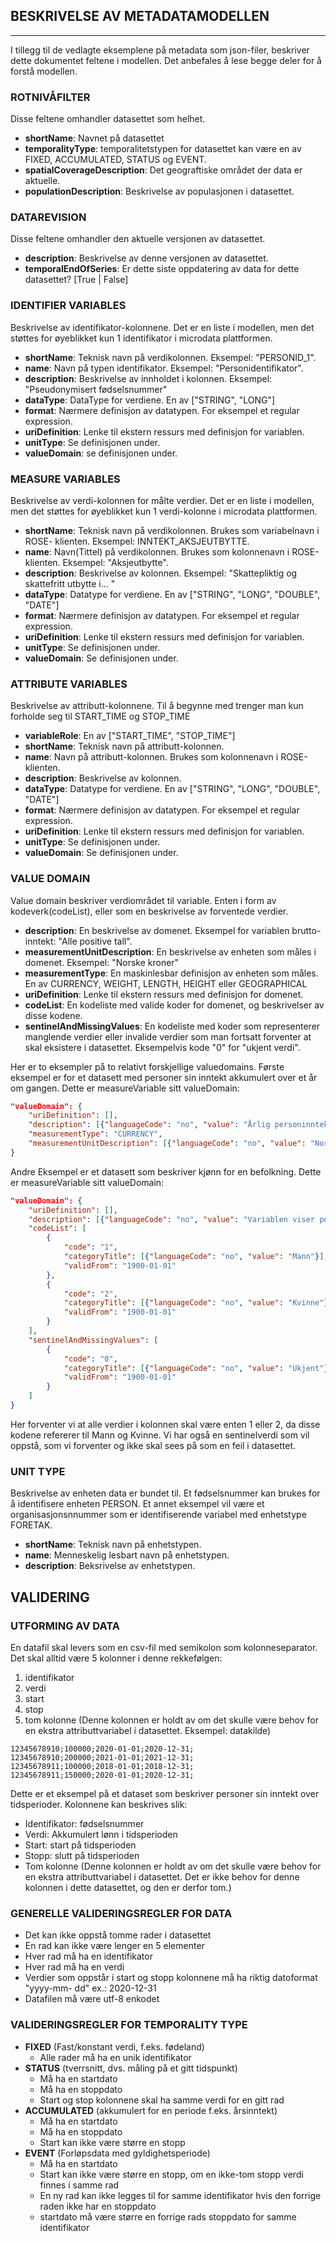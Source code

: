 ## BESKRIVELSE AV METADATAMODELLEN
_______
I tillegg til de vedlagte eksemplene på metadata som json-filer, beskriver dette dokumentet feltene i modellen. Det anbefales å lese begge deler for å forstå modellen.

### ROTNIVÅFILTER
Disse feltene omhandler datasettet som helhet.
* **shortName**: Navnet på datasettet
* **temporalityType**: temporalitetstypen for datasettet kan være en av FIXED, ACCUMULATED, STATUS og EVENT.
* **spatialCoverageDescription**: Det geograftiske området der data er aktuelle.
* **populationDescription**: Beskrivelse av populasjonen i datasettet.


### DATAREVISION
Disse feltene omhandler den aktuelle versjonen av datasettet.
* **description**: Beskrivelse av denne versjonen av datasettet.
* **temporalEndOfSeries**: Er dette siste oppdatering av data for dette datasettet? [True | False]

### IDENTIFIER VARIABLES
Beskrivelse av identifikator-kolonnene. Det er en liste i modellen, men det støttes for øyeblikket kun 1 identifikator i microdata plattformen.
* **shortName**: Teknisk navn på verdikolonnen. Eksempel: "PERSONID_1".
* **name**: Navn på typen identifikator. Eksempel: "Personidentifikator".
* **description**: Beskrivelse av innholdet i kolonnen. Eksempel: "Pseudonymisert fødselsnummer"
* **dataType**: DataType for verdiene. En av ["STRING", "LONG"]
* **format**: Nærmere definisjon av datatypen. For eksempel et regular expression.
* **uriDefinition**: Lenke til ekstern ressurs med definisjon for variablen.
* **unitType**: Se definisjonen under.
* **valueDomain**: se definisjonen under.

### MEASURE VARIABLES
Beskrivelse av verdi-kolonnen for målte verdier. Det er en liste i modellen, men det støttes for øyeblikket kun 1 verdi-kolonne i microdata plattformen.
* **shortName**: Teknisk navn på verdikolonnen. Brukes som variabelnavn i ROSE- klienten. Eksempel: INNTEKT_AKSJEUTBYTTE.
* **name**: Navn(Tittel) på verdikolonnen. Brukes som kolonnenavn i ROSE-klienten. Eksempel: "Aksjeutbytte".
* **description**: Beskrivelse av kolonnen. Eksempel: "Skattepliktig og skattefritt utbytte i... "
* **dataType**: Datatype for verdiene. En av ["STRING", "LONG", "DOUBLE", "DATE"]
* **format**: Nærmere definisjon av datatypen. For eksempel et regular expression.
* **uriDefinition**: Lenke til ekstern ressurs med definisjon for variablen.
* **unitType**: Se definisjonen under.
* **valueDomain**: Se definisjonen under.

### ATTRIBUTE VARIABLES
Beskrivelse av attributt-kolonnene. Til å begynne med trenger man kun forholde seg til START_TIME og STOP_TIME
* **variableRole**: En av ["START_TIME", "STOP_TIME"]
* **shortName**: Teknisk navn på attributt-kolonnen.
* **name**: Navn på attributt-kolonnen. Brukes som kolonnenavn i ROSE-klienten.
* **description**: Beskrivelse av kolonnen.
* **dataType**: Datatype for verdiene. En av ["STRING", "LONG", "DOUBLE", "DATE"]
* **format**: Nærmere definisjon av datatypen. For eksempel et regular expression.
* **uriDefinition**: Lenke til ekstern ressurs med definisjon for variablen.
* **unitType**: Se definisjonen under.
* **valueDomain**: Se definisjonen under.


### VALUE DOMAIN
Value domain beskriver verdiområdet til variable. Enten i form av kodeverk(codeList), eller som en beskrivelse av forventede verdier.
* **description**: En beskrivelse av domenet. Eksempel for variablen brutto-inntekt: "Alle positive tall".
* **measurementUnitDescription**: En beskrivelse av enheten som måles i domenet. Eksempel: "Norske kroner"
* **measurementType**: En maskinlesbar definisjon av enheten som måles. En av CURRENCY, WEIGHT, LENGTH, HEIGHT eller GEOGRAPHICAL
* **uriDefinition**: Lenke til ekstern ressurs med definisjon for domenet.
* **codeList**: En kodeliste med valide koder for domenet, og beskrivelser av disse kodene.
* **sentinelAndMissingValues**: En kodeliste med koder som representerer manglende
verdier eller invalide verdier som man fortsatt forventer at skal eksistere i datasettet. Eksempelvis kode "0" for "ukjent verdi".


Her er to eksempler på to relativt forskjellige valuedomains.
Første eksempel er for et datasett med personer sin inntekt akkumulert over et år om gangen. Dette er measureVariable sitt valueDomain:
```json
"valueDomain": {
    "uriDefinition": [],
    "description": [{"languageCode": "no", "value": "Årlig personinntekt"}],
    "measurementType": "CURRENCY",
    "measurementUnitDescription": [{"languageCode": "no", "value": "Norske Kroner"}]
}
```

Andre Eksempel er et datasett som beskriver kjønn for en befolkning. Dette er measureVariable sitt valueDomain:
```json
"valueDomain": {
    "uriDefinition": [],
    "description": [{"languageCode": "no", "value": "Variablen viser personens kjønn"}],
    "codeList": [
        {
            "code": "1",
            "categoryTitle": [{"languageCode": "no", "value": "Mann"}],
            "validFrom": "1900-01-01"
        },
        {
            "code": "2",
            "categoryTitle": [{"languageCode": "no", "value": "Kvinne"}],
            "validFrom": "1900-01-01"
        }
    ],
    "sentinelAndMissingValues": [
        {
            "code": "0",
            "categoryTitle": [{"languageCode": "no", "value": "Ukjent"}],
            "validFrom": "1900-01-01"
        }
    ]
}
```

Her forventer vi at alle verdier i kolonnen skal være enten 1 eller 2, da disse kodene refererer til Mann og Kvinne. Vi har også en sentinelverdi som vil oppstå, som vi forventer og ikke skal sees på som en feil i datasettet.


### UNIT TYPE
Beskrivelse av enheten data er bundet til. Et fødselsnummer kan brukes for å identifisere enheten PERSON. Et annet eksempel vil være et organisasjonsnnummer som er identifiserende variabel med enhetstype FORETAK.

* **shortName**: Teknisk navn på enhetstypen.
* **name**: Menneskelig lesbart navn på enhetstypen.
* **description**: Beksrivelse av enhetstypen.


## VALIDERING

### UTFORMING AV DATA
En datafil skal levers som en csv-fil med semikolon som kolonneseparator. Det skal alltid være 5 kolonner i denne rekkefølgen:
1. identifikator
2. verdi
3. start
4. stop
5. tom kolonne (Denne kolonnen er holdt av om det skulle være behov for en ekstra attributtvariabel i datasettet. Eksempel: datakilde)

```
12345678910;100000;2020-01-01;2020-12-31;
12345678910;200000;2021-01-01;2021-12-31;
12345678911;100000;2018-01-01;2018-12-31;
12345678911;150000;2020-01-01;2020-12-31;
```

Dette er et eksempel på et dataset som beskriver personer sin inntekt over tidsperioder. Kolonnene kan beskrives slik:
* Identifikator: fødselsnummer
* Verdi: Akkumulert lønn i tidsperioden
* Start: start på tidsperioden
* Stopp: slutt på tidsperioden
* Tom kolonne (Denne kolonnen er holdt av om det skulle være behov for en ekstra attributtvariabel i datasettet. Det er ikke behov for denne kolonnen i dette datasettet, og den er derfor tom.)

### GENERELLE VALIDERINGSREGLER FOR DATA
* Det kan ikke oppstå tomme rader i datasettet
* En rad kan ikke være lenger en 5 elementer
* Hver rad må ha en identifikator
* Hver rad må ha en verdi
* Verdier som oppstår i start og stopp kolonnene må ha riktig datoformat "yyyy-mm- dd" ex.: 2020-12-31
* Datafilen må være utf-8 enkodet

### VALIDERINGSREGLER FOR TEMPORALITY TYPE
* **FIXED** (Fast/konstant verdi, f.eks. fødeland)
    - Alle rader må ha en unik identifikator
* **STATUS** (tverrsnitt, dvs. måling på et gitt tidspunkt)
    - Må ha en startdato
    - Må ha en stoppdato
    - Start og stop kolonnene skal ha samme verdi for en gitt rad
* **ACCUMULATED** (akkumulert for en periode f.eks. årsinntekt)
    - Må ha en startdato
    - Må ha en stoppdato
    - Start kan ikke være større en stopp
* **EVENT** (Forløpsdata med gyldighetsperiode)
    - Må ha en startdato
    - Start kan ikke være større en stopp, om en ikke-tom stopp verdi finnes i samme rad
    - En ny rad kan ikke legges til for samme identifikator hvis den forrige raden ikke har en stoppdato
    - startdato må være større en forrige rads stoppdato for samme identifikator 